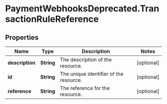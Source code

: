 # PaymentWebhooksDeprecated.TransactionRuleReference

## Properties

Name | Type | Description | Notes
------------ | ------------- | ------------- | -------------
**description** | **String** | The description of the resource. | [optional] 
**id** | **String** | The unique identifier of the resource. | [optional] 
**reference** | **String** | The reference for the resource. | [optional] 


